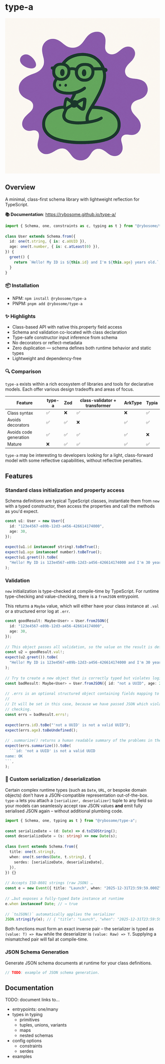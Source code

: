 # type-a

<img src="https://github.com/rybosome/type-a/raw/refs/heads/main/docs/assets/anna-adder.png">

## Overview

A minimal, class-first schema library with lightweight reflection for TypeScript.

**📚 Documentation**: https://rybosome.github.io/type-a/

```typescript
import { Schema, one, constraints as c, typing as t } from "@rybosome/type-a";

class User extends Schema.from({
  id: one(t.string, { is: c.aUUID }),
  age: one(t.number, { is: c.atLeast(0) }),
}) {
  greet() {
    return `Hello! My ID is ${this.id} and I'm ${this.age} years old.`;
  }
}
```

### 📦 Installation

- NPM: `npm install @rybosome/type-a`
- PNPM: `pnpm add @rybosome/type-a`

### ✨ Highlights

- Class-based API with native this.property field access
- Schema and validation co-located with class declaration
- Type-safe constructor input inference from schema
- No decorators or reflect-metadata
- Zero duplication — schema defines both runtime behavior and static types
- Lightweight and dependency-free

### 🔍 Comparison

`type-a` exists within a rich ecosystem of libraries and tools for declarative models. Each offer
various design tradeoffs and areas of focus.

| Feature                | type-a | Zod | class-validator + transformer | ArkType | Typia |
| ---------------------- | ------ | --- | ----------------------------- | ------- | ----- |
| Class syntax           | ✅     | ❌  | ✅                            | ❌      | ✅    |
| Avoids decorators      | ✅     | ✅  | ❌                            | ✅      | ✅    |
| Avoids code generation | ✅     | ✅  | ✅                            | ✅      | ❌    |
| Mature                 | ❌     | ✅  | ✅                            | ✅      | ✅    |

`type-a` may be interesting to developers looking for a light, class-forward model with some
reflective capabilities, without reflective penalties.

## Features

### Standard class initialization and property access

Schema definitions are typical TypeScript classes, instantiate them from `new` with a typed
constructor, then access the properties and call the methods as you'd expect.

```typescript
const u1: User = new User({
  id: "123e4567-e89b-12d3-a456-426614174000",
  age: 30,
});

expect(u1.id instanceof string).toBeTrue();
expect(u1.age instanceof number).toBeTrue();
expect(u1.greet()).toBe(
  "Hello! My ID is 123e4567-e89b-12d3-a456-426614174000 and I'm 30 years old.",
);
```

### Validation

`new` initialization is type-checked at compile-time by TypeScript. For runtime
type-checking and value-checking, there is a `fromJSON` entrypoint.

This returns a `Maybe` value, which will either have your class instance at `.val` or a structured
error log at `.err`.

````typescript
const goodResult: Maybe<User> = User.fromJSON({
  id: "123e4567-e89b-12d3-a456-426614174000",
  age: 30,
});

// This object passes all validation, so the value on the result is defined.
const u2 = goodResult.val!;
expect(u2.greet()).toBe(
  "Hello! My ID is 123e4567-e89b-12d3-a456-426614174000 and I'm 30 years old.",
);

// Try to create a new object that is correctly typed but violates logical constraints.
const badResult: Maybe<User> = User.fromJSON({ id: "not a UUID", age: 25 });

// .errs is an optional structured object containing fields mapping to our original object.
//
// It will be set in this case, because we have passed JSON which violates either type or value
// checking.
const errs = badResult.errs!;

expect(errs.id).toBe("'not a UUID' is not a valid UUID");
expect(errs.age).toBeUndefined();

// .summarize() returns a human readable summary of the problems in the schema
expect(errs.summarize()).toBe(
  ```id: 'not a UUID' is not a valid UUID
name: OK
```,
);
````

### 🔄 Custom serialization / deserialization

Certain complex runtime types (such as `Date`, `URL`, or bespoke domain objects)
don’t have a JSON-compatible representation out-of-the-box. `type-a` lets you
attach a `[serializer, deserializer]` tuple to any field so your models can
seamlessly accept raw JSON values **and** emit fully serialised JSON again –
without additional plumbing code.

```typescript
import { Schema, one, typing as t } from "@rybosome/type-a";

const serializeDate = (d: Date) => d.toISOString();
const deserializeDate = (s: string) => new Date(s);

class Event extends Schema.from({
  title: one(t.string),
  when: one(t.serdes(Date, t.string), {
    serdes: [serializeDate, deserializeDate],
  }),
}) {}

// Accepts ISO-8601 strings (raw JSON) …
const e = new Event({ title: "Launch", when: "2025-12-31T23:59:59.000Z" });

// …but exposes a fully-typed Date instance at runtime
e.when instanceof Date; // → true

// `toJSON()` automatically applies the serializer
JSON.stringify(e); // { "title": "Launch", "when": "2025-12-31T23:59:59.000Z" }
```

Both functions must form an exact inverse pair – the serializer is typed as
`(value: T) => Raw` while the deserializer is `(value: Raw) => T`. Supplying a
mismatched pair will fail at compile-time.

### JSON Schema Generation

Generate JSON schema documents at runtime for your class definitions.

```typescript
// TODO: example of JSON schema generation.
```

## Documentation

TODO: document links to...

- entrypoints: one/many
- types in typing
  - primitives
  - tuples, unions, variants
  - maps
  - nested schemas
- config options
  - constraints
  - serdes
- examples
